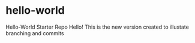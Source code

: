# hello-world
Hello-World Starter Repo
Hello! This is the new version created to illustate branching and commits
